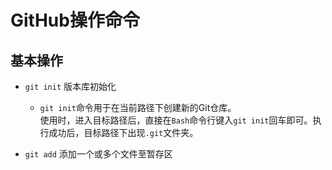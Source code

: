 # GitHub操作命令

## 基本操作

  * `git init` 版本库初始化
    * `git init`命令用于在当前路径下创建新的Git仓库。<br>
    使用时，进入目标路径后，直接在`Bash`命令行键入`git init`回车即可。执行成功后，目标路径下出现`.git`文件夹。

  * `git add` 添加一个或多个文件至暂存区
